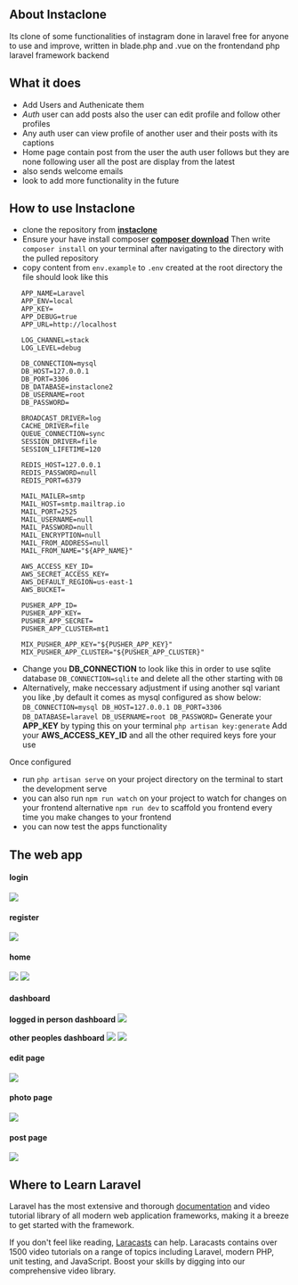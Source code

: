 ## About Instaclone
Its clone of some functionalities of instagram done in laravel free for anyone to use and improve,
written in blade.php and .vue on the frontendand php laravel framework backend

## What it does

-   Add Users and Authenicate them
-   _Auth_ user can add posts also the user can edit profile and follow other profiles
-   Any auth user can view profile of another user and their posts with its captions
-   Home page contain post from the user the auth user follows but they are none following user all the post are display from the latest
-   also sends welcome emails
-   look to add more functionality in the future

## How to use Instaclone

-  clone the repository from **[instaclone](https://github.com/edcheyjr/instaclone.git)**
-  Ensure your have install composer **[composer download](https://getcomposer.org/download/)** Then write `composer install` on your terminal after navigating to the directory with the pulled repository
-   copy content from `env.example` to `.env` created at the root directory
    the file should look like this

```
   APP_NAME=Laravel
   APP_ENV=local
   APP_KEY=
   APP_DEBUG=true
   APP_URL=http://localhost

   LOG_CHANNEL=stack
   LOG_LEVEL=debug

   DB_CONNECTION=mysql
   DB_HOST=127.0.0.1
   DB_PORT=3306
   DB_DATABASE=instaclone2
   DB_USERNAME=root
   DB_PASSWORD=

   BROADCAST_DRIVER=log
   CACHE_DRIVER=file
   QUEUE_CONNECTION=sync
   SESSION_DRIVER=file
   SESSION_LIFETIME=120

   REDIS_HOST=127.0.0.1
   REDIS_PASSWORD=null
   REDIS_PORT=6379

   MAIL_MAILER=smtp
   MAIL_HOST=smtp.mailtrap.io
   MAIL_PORT=2525
   MAIL_USERNAME=null
   MAIL_PASSWORD=null
   MAIL_ENCRYPTION=null
   MAIL_FROM_ADDRESS=null
   MAIL_FROM_NAME="${APP_NAME}"

   AWS_ACCESS_KEY_ID=
   AWS_SECRET_ACCESS_KEY=
   AWS_DEFAULT_REGION=us-east-1
   AWS_BUCKET=

   PUSHER_APP_ID=
   PUSHER_APP_KEY=
   PUSHER_APP_SECRET=
   PUSHER_APP_CLUSTER=mt1

   MIX_PUSHER_APP_KEY="${PUSHER_APP_KEY}"
   MIX_PUSHER_APP_CLUSTER="${PUSHER_APP_CLUSTER}"
```

-   Change you **DB_CONNECTION** to look like this in order to use sqlite database `DB_CONNECTION=sqlite` and delete all the other starting with `DB`
-   Alternatively, make neccessary adjustment if using another sql variant you like ,by default it comes as mysql configured as show below:
    `DB_CONNECTION=mysql DB_HOST=127.0.0.1 DB_PORT=3306 DB_DATABASE=laravel DB_USERNAME=root DB_PASSWORD=`
    Generate your **APP_KEY** by typing this on your terminal `php artisan key:generate`
    Add your **AWS_ACCESS_KEY_ID** and all the other required keys fore your use

Once configured

-   run `php artisan serve` on your project directory on the terminal to start the development serve
-   you can also run `npm run watch` on your project to watch for changes on your frontend alternative `npm run dev`
    to scaffold you frontend every time you make changes to your frontend
-   you can now test the apps functionality

## The web app

#### login
<img src="./public/img/login.png">

#### register
<img src="./public/img/register.png">

#### home
<img src="./public/img/home.png">
<img src="./public/img/home1.png">

#### dashboard
**logged in person dashboard**
<img src="./public/img/dashboard_yours(2).png">

**other peoples dashboard**
<img src="./public/img/dashboard.png">
<img src="./public/img/dashboard1.png">

#### edit page
<img src="./public/img/edit.png">

#### photo  page
<img src="./public/img/photo.png">

#### post page
<img src="./public/img/update.png">

## Where to Learn Laravel

Laravel has the most extensive and thorough [documentation](https://laravel.com/docs) and video tutorial library of all modern web application frameworks, making it a breeze to get started with the framework.

If you don't feel like reading, [Laracasts](https://laracasts.com) can help. Laracasts contains over 1500 video tutorials on a range of topics including Laravel, modern PHP, unit testing, and JavaScript. Boost your skills by digging into our comprehensive video library.
